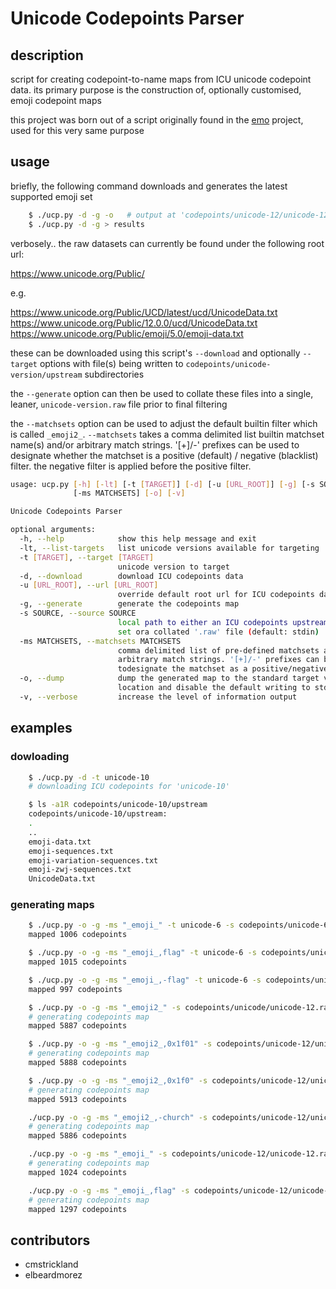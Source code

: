 # Unicode Codepoints Parser

## description
script for creating codepoint-to-name maps from ICU unicode codepoint data. its primary purpose is the construction of, optionally customised, emoji codepoint maps

this project was born out of a script originally found in the [emo](https://github.com/cmstrickland/emo) project, used for this very same purpose

## usage
briefly, the following command downloads and generates the latest supported emoji set
```sh
    $ ./ucp.py -d -g -o   # output at 'codepoints/unicode-12/unicode-12.map
    $ ./ucp.py -d -g > results
```
verbosely.. the raw datasets can currently be found under the following root url:

  https://www.unicode.org/Public/

e.g.

  https://www.unicode.org/Public/UCD/latest/ucd/UnicodeData.txt
  https://www.unicode.org/Public/12.0.0/ucd/UnicodeData.txt
  https://www.unicode.org/Public/emoji/5.0/emoji-data.txt

these can be downloaded using this script's `--download` and optionally `--target` options with file(s) being written to `codepoints/unicode-version/upstream` subdirectories

the `--generate` option can then be used to collate these files into a single, leaner, `unicode-version.raw` file prior to final filtering

the `--matchsets` option can be used to adjust the default builtin filter which is called `_emoji2_`. `--matchsets` takes a comma delimited list builtin matchset name(s) and/or arbitrary match strings. '[+]/-' prefixes can be used to designate whether the matchset is a positive (default) / negative (blacklist) filter. the negative filter is applied before the positive filter.

```sh
usage: ucp.py [-h] [-lt] [-t [TARGET]] [-d] [-u [URL_ROOT]] [-g] [-s SOURCE]
              [-ms MATCHSETS] [-o] [-v]

Unicode Codepoints Parser

optional arguments:
  -h, --help            show this help message and exit
  -lt, --list-targets   list unicode versions available for targeting
  -t [TARGET], --target [TARGET]
                        unicode version to target
  -d, --download        download ICU codepoints data
  -u [URL_ROOT], --url [URL_ROOT]
                        override default root url for ICU codepoints data
  -g, --generate        generate the codepoints map
  -s SOURCE, --source SOURCE
                        local path to either an ICU codepoints upstream data
                        set ora collated '.raw' file (default: stdin)
  -ms MATCHSETS, --matchsets MATCHSETS
                        comma delimited list of pre-defined matchsets and/or
                        arbitrary match strings. '[+]/-' prefixes can be used
                        todesignate the matchset as a positive/negative filter
  -o, --dump            dump the generated map to the standard target version
                        location and disable the default writing to stdout
  -v, --verbose         increase the level of information output
```

## examples
### dowloading
```sh
    $ ./ucp.py -d -t unicode-10
    # downloading ICU codepoints for 'unicode-10'

    $ ls -a1R codepoints/unicode-10/upstream
    codepoints/unicode-10/upstream:
    .
    ..
    emoji-data.txt
    emoji-sequences.txt
    emoji-variation-sequences.txt
    emoji-zwj-sequences.txt
    UnicodeData.txt
```
### generating maps
```sh
    $ ./ucp.py -o -g -ms "_emoji_" -t unicode-6 -s codepoints/unicode-6/unicode-6.raw
    mapped 1006 codepoints

    $ ./ucp.py -o -g -ms "_emoji_,flag" -t unicode-6 -s codepoints/unicode-6/unicode-6.raw
    mapped 1015 codepoints

    $ ./ucp.py -o -g -ms "_emoji_,-flag" -t unicode-6 -s codepoints/unicode-12/unicode-12.raw
    mapped 997 codepoints

    $ ./ucp.py -o -g -ms "_emoji2_" -s codepoints/unicode/unicode-12.raw
    # generating codepoints map
    mapped 5887 codepoints

    $ ./ucp.py -o -g -ms "_emoji2_,0x1f01" -s codepoints/unicode-12/unicode-12.raw
    # generating codepoints map
    mapped 5888 codepoints

    $ ./ucp.py -o -g -ms "_emoji2_,0x1f0" -s codepoints/unicode-12/unicode-12.raw
    # generating codepoints map
    mapped 5913 codepoints

    ./ucp.py -o -g -ms "_emoji2_,-church" -s codepoints/unicode-12/unicode-12.raw
    # generating codepoints map
    mapped 5886 codepoints

    ./ucp.py -o -g -ms "_emoji_" -s codepoints/unicode-12/unicode-12.raw
    # generating codepoints map
    mapped 1024 codepoints

    ./ucp.py -o -g -ms "_emoji_,flag" -s codepoints/unicode-12/unicode-12.raw
    # generating codepoints map
    mapped 1297 codepoints
```

## contributors
- cmstrickland
- elbeardmorez
